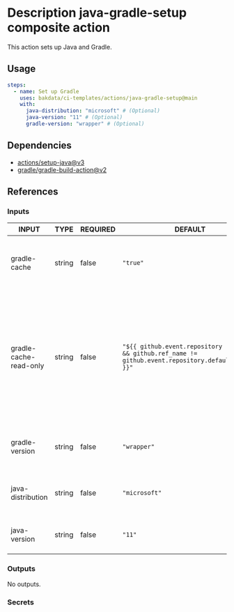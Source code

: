 # Description java-gradle-setup composite action

This action sets up Java and Gradle.

## Usage

```yaml
steps:
  - name: Set up Gradle
    uses: bakdata/ci-templates/actions/java-gradle-setup@main
    with:
      java-distribution: "microsoft" # (Optional)
      java-version: "11" # (Optional)
      gradle-version: "wrapper" # (Optional)
```

## Dependencies

- [actions/setup-java@v3](https://github.com/actions/setup-java/tree/v3)
- [gradle/gradle-build-action@v2](https://github.com/gradle/gradle-build-action/tree/v2)

## References

### Inputs

<!-- AUTO-DOC-INPUT:START - Do not remove or modify this section -->

| INPUT                  | TYPE   | REQUIRED | DEFAULT                                                                                                 | DESCRIPTION                                                                                                                                                         |
| ---------------------- | ------ | -------- | ------------------------------------------------------------------------------------------------------- | ------------------------------------------------------------------------------------------------------------------------------------------------------------------- |
| gradle-cache           | string | false    | `"true"`                                                                                                | Whether Gradle caching is enabled or not. (Default is true)                                                                                                         |
| gradle-cache-read-only | string | false    | `"${{ github.event.repository != null && github.ref_name != github.event.repository.default_branch }}"` | Whether Gradle caching should be read-only. By default this value is 'false' for workflows on the GitHub default branch and 'true' for workflows on other branches. |
| gradle-version         | string | false    | `"wrapper"`                                                                                             | Gradle version to be installed. (Default is wrapper)                                                                                                                |
| java-distribution      | string | false    | `"microsoft"`                                                                                           | Java distribution to be installed. (Default is microsoft)                                                                                                           |
| java-version           | string | false    | `"11"`                                                                                                  | Java version to be installed. (Default is 11)                                                                                                                       |

<!-- AUTO-DOC-INPUT:END -->

### Outputs

<!-- AUTO-DOC-OUTPUT:START - Do not remove or modify this section -->

No outputs.

<!-- AUTO-DOC-OUTPUT:END -->

### Secrets
